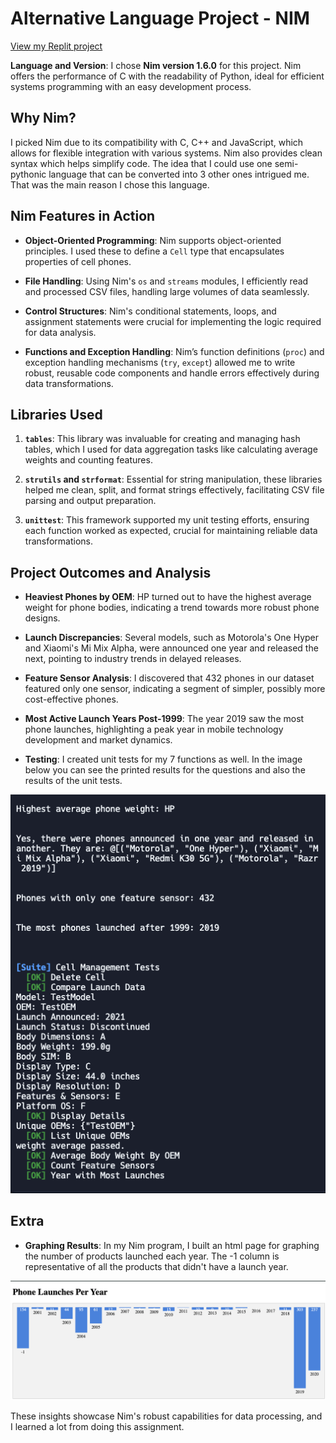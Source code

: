 
# Alternative Language Project - NIM

[View my Replit project](https://replit.com/@morganbenavidez/AlternativeLanguageNim)


**Language and Version**: I chose **Nim version 1.6.0** for this project. Nim offers the performance of C with the readability of Python, ideal for efficient systems programming with an easy development process.

## Why Nim?

I picked Nim due to its compatibility with C, C++ and JavaScript, which allows for flexible integration with various systems. Nim also provides clean syntax which helps simplify code. The idea that I could use one semi-pythonic language that can be converted into 3 other ones intrigued me. That was the main reason I chose this language.

## Nim Features in Action

- **Object-Oriented Programming**: Nim supports object-oriented principles. I used these to define a `Cell` type that encapsulates properties of cell phones.

- **File Handling**: Using Nim's `os` and `streams` modules, I efficiently read and processed CSV files, handling large volumes of data seamlessly.

- **Control Structures**: Nim's conditional statements, loops, and assignment statements were crucial for implementing the logic required for data analysis.

- **Functions and Exception Handling**: Nim’s function definitions (`proc`) and exception handling mechanisms (`try`, `except`) allowed me to write robust, reusable code components and handle errors effectively during data transformations.

## Libraries Used

1. **`tables`**: This library was invaluable for creating and managing hash tables, which I used for data aggregation tasks like calculating average weights and counting features.

2. **`strutils` and `strformat`**: Essential for string manipulation, these libraries helped me clean, split, and format strings effectively, facilitating CSV file parsing and output preparation.

3. **`unittest`**: This framework supported my unit testing efforts, ensuring each function worked as expected, crucial for maintaining reliable data transformations.

## Project Outcomes and Analysis

- **Heaviest Phones by OEM**: HP turned out to have the highest average weight for phone bodies, indicating a trend towards more robust phone designs.

- **Launch Discrepancies**: Several models, such as Motorola's One Hyper and Xiaomi's Mi Mix Alpha, were announced one year and released the next, pointing to industry trends in delayed releases.

- **Feature Sensor Analysis**: I discovered that 432 phones in our dataset featured only one sensor, indicating a segment of simpler, possibly more cost-effective phones.

- **Most Active Launch Years Post-1999**: The year 2019 saw the most phone launches, highlighting a peak year in mobile technology development and market dynamics.

- **Testing**: I created unit tests for my 7 functions as well. In the image below you can see the printed results for the questions and also the results of the unit tests.

![Answers to Questions and Unit Test Results](https://github.com/morganbenavidez/COP4020_Alternative_Language_NIM/blob/main/results_and_testing.png "Answers to Questions and Unit Test Results")

## Extra

- **Graphing Results**: In my Nim program, I built an html page for graphing the number of products launched each year. The -1 column is representative of all the products that didn't have a launch year.

![HTML page Creation](https://github.com/morganbenavidez/COP4020_Alternative_Language_NIM/blob/main/html_graph.png "HTML Graph Generated by Program")
  
These insights showcase Nim's robust capabilities for data processing, and I learned a lot from doing this assignment.
